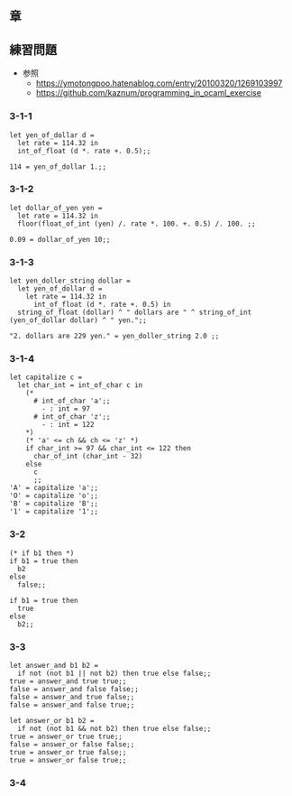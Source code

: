 ## 章


## 練習問題
* 参照
  * https://ymotongpoo.hatenablog.com/entry/20100320/1269103997
  * https://github.com/kaznum/programming_in_ocaml_exercise

### 3-1-1

```
let yen_of_dollar d = 
  let rate = 114.32 in
  int_of_float (d *. rate +. 0.5);;

114 = yen_of_dollar 1.;;
```

### 3-1-2
```
let dollar_of_yen yen = 
  let rate = 114.32 in
  floor(float_of_int (yen) /. rate *. 100. +. 0.5) /. 100. ;;

0.09 = dollar_of_yen 10;;
```

### 3-1-3

```
let yen_doller_string dollar =
  let yen_of_dollar d = 
    let rate = 114.32 in
      int_of_float (d *. rate +. 0.5) in
  string_of_float (dollar) ^ " dollars are " ^ string_of_int (yen_of_dollar dollar) ^ " yen.";;

"2. dollars are 229 yen." = yen_doller_string 2.0 ;;
```

### 3-1-4

```
let capitalize c =
  let char_int = int_of_char c in
    (*
      # int_of_char 'a';;
        - : int = 97
      # int_of_char 'z';;
        - : int = 122
    *)
    (* 'a' <= ch && ch <= 'z' *)
    if char_int >= 97 && char_int <= 122 then
      char_of_int (char_int - 32)
    else
      c
      ;;
'A' = capitalize 'a';;
'O' = capitalize 'o';;
'B' = capitalize 'B';;
'1' = capitalize '1';;
```
### 3-2

```
(* if b1 then *)
if b1 = true then
  b2
else
  false;;
```

```
if b1 = true then
  true
else
  b2;;
```

### 3-3
```
let answer_and b1 b2 =
  if not (not b1 || not b2) then true else false;;
true = answer_and true true;;
false = answer_and false false;;
false = answer_and true false;;
false = answer_and false true;;

let answer_or b1 b2 =
  if not (not b1 && not b2) then true else false;;
true = answer_or true true;;
false = answer_or false false;;
true = answer_or true false;;
true = answer_or false true;;
```

### 3-4
```

```
